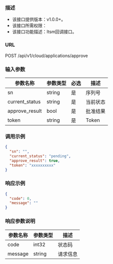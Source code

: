 ### 描述

- 该接口提供版本：v1.0.0+。
- 该接口所需权限：
- 该接口功能描述：Itsm回调接口。

### URL

POST /api/v1/cloud/applications/approve

### 输入参数

| 参数名称           | 参数类型     | 必选   | 描述    |
|----------------|----------|------|-------|
| sn             | string   | 是    | 序列号   |
| current_status | string   | 是    | 当前状态  |
| approve_result | bool     | 是    | 批准结果  |
| token          | string   | 是    | Token |

### 调用示例
```json
{
  "sn": "",
  "current_status": "pending",
  "approve_result": true,
  "token": "xxxxxxxxxx"
}
```

### 响应示例

```json
{
  "code": 0,
  "message": ""
}
```

### 响应参数说明
| 参数名称       | 参数类型   | 描述   |
|------------|--------|------|
| code       | int32  | 状态码  |
| message    | string | 请求信息 |
